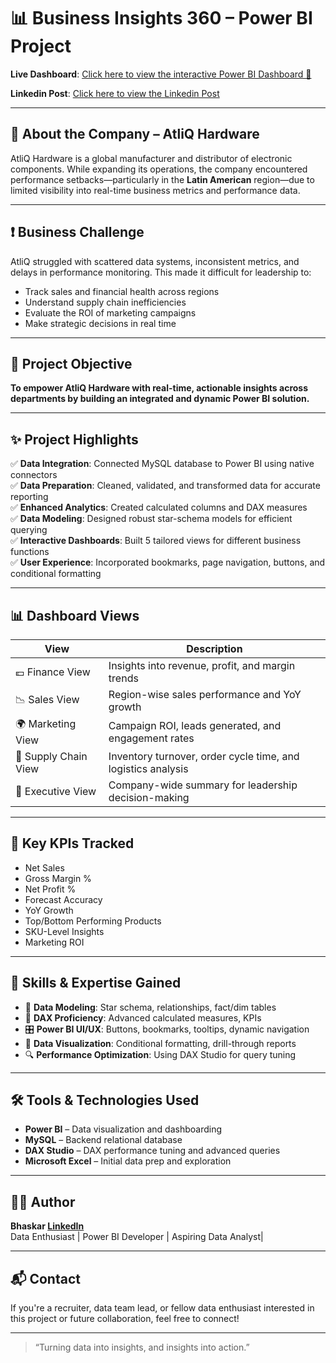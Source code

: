# 📊 Business Insights 360 – Power BI Project

**Live Dashboard**: [Click here to view the interactive Power BI Dashboard 🚀](https://app.powerbi.com/view?r=eyJrIjoiMTNhODBhNDktZDE0OC00NDg5LTliMmQtNDZiMGViNTg0Y2RhIiwidCI6ImM2ZTU0OWIzLTVmNDUtNDAzMi1hYWU5LWQ0MjQ0ZGM1YjJjNCJ9)

**Linkedin Post**: [Click here to view the Linkedin Post](https://www.linkedin.com/posts/bhaskarrao-ganneda_business-insights-360-power-bi-project-activity-7354367943608094723-9657?utm_source=share&utm_medium=member_android&rcm=ACoAADYXhmcBrCaG389IAJ-lE52DVEDeSMsZVFU)

---

## 🏢 About the Company – AtliQ Hardware

AtliQ Hardware is a global manufacturer and distributor of electronic components. While expanding its operations, the company encountered performance setbacks—particularly in the **Latin American** region—due to limited visibility into real-time business metrics and performance data.

---

## ❗ Business Challenge

AtliQ struggled with scattered data systems, inconsistent metrics, and delays in performance monitoring. This made it difficult for leadership to:

- Track sales and financial health across regions  
- Understand supply chain inefficiencies  
- Evaluate the ROI of marketing campaigns  
- Make strategic decisions in real time

---

## 🎯 Project Objective

**To empower AtliQ Hardware with real-time, actionable insights across departments by building an integrated and dynamic Power BI solution.**

---

## ✨ Project Highlights

✅ **Data Integration**: Connected MySQL database to Power BI using native connectors  
✅ **Data Preparation**: Cleaned, validated, and transformed data for accurate reporting  
✅ **Enhanced Analytics**: Created calculated columns and DAX measures  
✅ **Data Modeling**: Designed robust star-schema models for efficient querying  
✅ **Interactive Dashboards**: Built 5 tailored views for different business functions  
✅ **User Experience**: Incorporated bookmarks, page navigation, buttons, and conditional formatting

---

## 📊 Dashboard Views

| View            | Description                              |
|-----------------|------------------------------------------|
| 💶 Finance View | Insights into revenue, profit, and margin trends |
| 📉 Sales View   | Region-wise sales performance and YoY growth     |
| 🌍 Marketing View | Campaign ROI, leads generated, and engagement rates |
| 🚛 Supply Chain View | Inventory turnover, order cycle time, and logistics analysis |
| 🤵 Executive View | Company-wide summary for leadership decision-making |

---

## 📌 Key KPIs Tracked

- Net Sales  
- Gross Margin %  
- Net Profit %  
- Forecast Accuracy  
- YoY Growth  
- Top/Bottom Performing Products  
- SKU-Level Insights  
- Marketing ROI

---

## 🧠 Skills & Expertise Gained

- 🧩 **Data Modeling**: Star schema, relationships, fact/dim tables  
- 📐 **DAX Proficiency**: Advanced calculated measures, KPIs  
- 🎛️ **Power BI UI/UX**: Buttons, bookmarks, tooltips, dynamic navigation  
- 🎨 **Data Visualization**: Conditional formatting, drill-through reports  
- 🔍 **Performance Optimization**: Using DAX Studio for query tuning  

---

## 🛠️ Tools & Technologies Used

- **Power BI** – Data visualization and dashboarding  
- **MySQL** – Backend relational database  
- **DAX Studio** – DAX performance tuning and advanced queries  
- **Microsoft Excel** – Initial data prep and exploration  

---

## 👨‍💻 Author

**Bhaskar [LinkedIn](https://www.linkedin.com/in/bhaskarrao-ganneda)**  
Data Enthusiast | Power BI Developer | Aspiring Data Analyst|

---

## 📬 Contact

If you're a recruiter, data team lead, or fellow data enthusiast interested in this project or future collaboration, feel free to connect!

---

> “Turning data into insights, and insights into action.”


